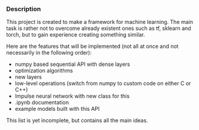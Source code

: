 ### Description

This project is created to make a framework for machine learning. The main task is rather not to overcome already existent ones such as tf, sklearn and torch, but to gain experience creating something similar.

Here are the features that will be implemented (not all at once and not necessarily in the following order):

  * numpy based sequential API with dense layers
  * optimization algorithms
  * new layers
  * low-level operations (switch from numpy to custom code on either C or C++)
  * Impulse neural network with new class for this
  * .ipynb documentation
  * example models built with this API

This list is yet incomplete, but contains all the main ideas.
